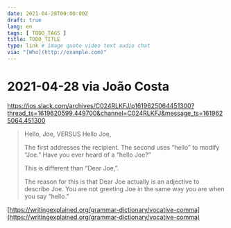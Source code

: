 ```yaml
---
date: 2021-04-28T00:00:00Z
draft: true
lang: en
tags: [ TODO_TAGS ]
title: TODO_TITLE
type: link # image quote video text audio chat
via: "[Who](http://example.com)"
---
```



# 2021-04-28 via João Costa
https://ios.slack.com/archives/C024RLKFJ/p1619625064451300?thread_ts=1619620599.449700&channel=C024RLKFJ&message_ts=1619625064.451300

> Hello, Joe,
> VERSUS
> Hello Joe,
>
> The first addresses the recipient. The second uses “hello” to modify “Joe.” Have you ever heard of a “hello Joe?”
>
> This is different than “Dear Joe,”.
>
> The reason for this is that Dear Joe actually is an adjective to describe Joe. You are not greeting Joe in the same way you are when you say “hello.”

[https://writingexplained.org/grammar-dictionary/vocative-comma](https://writingexplained.org/grammar-dictionary/vocative-comma)


